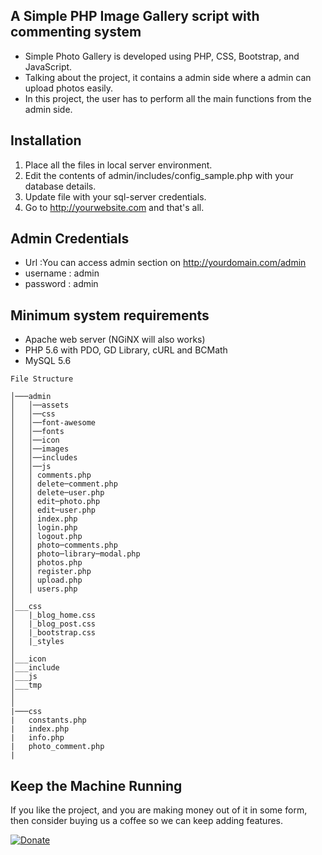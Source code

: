 A Simple PHP Image Gallery script with commenting system
---
* Simple Photo Gallery is developed using PHP, CSS, Bootstrap, and JavaScript.
* Talking about the project, it contains a admin side where a admin can upload photos easily.
* In this project, the user has to perform all the main functions from the admin side.

Installation
---
1. Place all the files in local server environment.
2. Edit the contents of admin/includes/config_sample.php  with your database details.
3. Update file with your sql-server credentials.
4. Go to http://yourwebsite.com and that's all.

Admin Credentials
---
* Url :You can access admin section on http://yourdomain.com/admin
* username : admin
* password : admin

Minimum system requirements
---
* Apache web server (NGiNX will also works)
* PHP 5.6 with PDO, GD Library, cURL and BCMath
* MySQL 5.6

```
File Structure

│───admin
│   │──assets
│   │──css
│   │──font-awesome
│   │──fonts
│   │──icon
│   │──images
│   │──includes
│   │──js
│   │ comments.php
│   │ delete─comment.php
│   │ delete─user.php
│   │ edit─photo.php
│   │ edit─user.php
│   │ index.php
│   │ login.php
│   │ logout.php
│   │ photo─comments.php
│   │ photo─library─modal.php
│   │ photos.php
│   │ register.php
│   │ upload.php
│   │ users.php
│   
│___css
│   |_blog_home.css
│   |_blog_post.css
│   |_bootstrap.css
│   |_styles
│   
│___icon
│___include
│___js
│___tmp
│
│
|───css
|   constants.php
|   index.php
|   info.php
|   photo_comment.php
|
```

Keep the Machine Running
---
If you like the project, and you are making money out of it in some form, then consider buying us a coffee so we can keep adding features.

<a href="https://www.paypal.com/cgi-bin/webscr?cmd=_s-xclick&hosted_button_id=SLBVQN4F6JBGL&source=url" rel="nofollow"><img src="https://camo.githubusercontent.com/bce14c8e2e39ba0464551b34602b4c60c182526b/68747470733a2f2f7777772e70617970616c6f626a656374732e636f6d2f656e5f55532f692f62746e2f62746e5f646f6e6174655f4c472e676966" alt="Donate" data-canonical-src="" style="max-width:100%;"></a>
